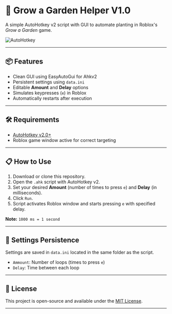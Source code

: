 # 🌱 Grow a Garden Helper V1.0

A simple AutoHotkey v2 script with GUI to automate planting in Roblox's *Grow a Garden* game.

![AutoHotkey](https://img.shields.io/badge/AutoHotkey-v2.0-green)

---

## 📦 Features

- Clean GUI using EasyAutoGui for Ahkv2
- Persistent settings using `data.ini`
- Editable **Amount** and **Delay** options
- Simulates keypresses (`e`) in Roblox
- Automatically restarts after execution

---

## 🛠 Requirements

- [AutoHotkey v2.0+](https://www.autohotkey.com/download/)
- Roblox game window active for correct targeting

---

## 📋 How to Use

1. Download or clone this repository.
2. Open the `.ahk` script with AutoHotkey v2.
3. Set your desired **Amount** (number of times to press `e`) and **Delay** (in milliseconds).
4. Click `Run`.
5. Script activates Roblox window and starts pressing `e` with specified delay.

**Note:** `1000 ms = 1 second`

---

## 💾 Settings Persistence

Settings are saved in `data.ini` located in the same folder as the script.

- `Ammount`: Number of loops (times to press `e`)
- `Delay`: Time between each loop

---

## 📃 License

This project is open-source and available under the [MIT License](LICENSE).

---
